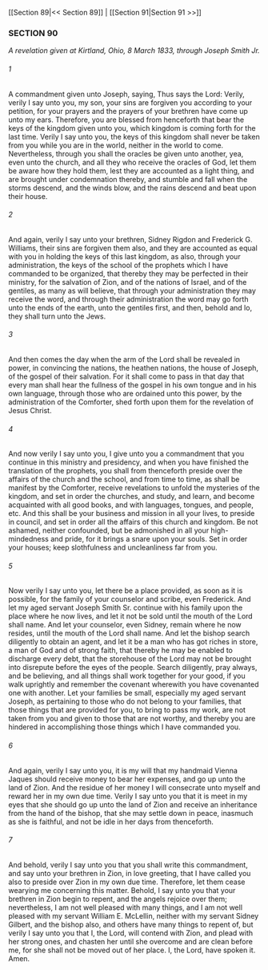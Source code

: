 [[Section 89|<< Section 89]]  |  [[Section 91|Section 91 >>]]

### SECTION 90

*A revelation given at Kirtland, Ohio, 8 March 1833, through Joseph Smith Jr.*

###### 1
A commandment given unto Joseph, saying, Thus says the Lord: Verily, verily I say unto you, my son, your sins are forgiven you according to your petition, for your prayers and the prayers of your brethren have come up unto my ears. Therefore, you are blessed from henceforth that bear the keys of the kingdom given unto you, which kingdom is coming forth for the last time. Verily I say unto you, the keys of this kingdom shall never be taken from you while you are in the world, neither in the world to come. Nevertheless, through you shall the oracles be given unto another, yea, even unto the church, and all they who receive the oracles of God, let them be aware how they hold them, lest they are accounted as a light thing, and are brought under condemnation thereby, and stumble and fall when the storms descend, and the winds blow, and the rains descend and beat upon their house.

###### 2
And again, verily I say unto your brethren, Sidney Rigdon and Frederick G. Williams, their sins are forgiven them also, and they are accounted as equal with you in holding the keys of this last kingdom, as also, through your administration, the keys of the school of the prophets which I have commanded to be organized, that thereby they may be perfected in their ministry, for the salvation of Zion, and of the nations of Israel, and of the gentiles, as many as will believe, that through your administration they may receive the word, and through their administration the word may go forth unto the ends of the earth, unto the gentiles first, and then, behold and lo, they shall turn unto the Jews.

###### 3
And then comes the day when the arm of the Lord shall be revealed in power, in convincing the nations, the heathen nations, the house of Joseph, of the gospel of their salvation. For it shall come to pass in that day that every man shall hear the fullness of the gospel in his own tongue and in his own language, through those who are ordained unto this power, by the administration of the Comforter, shed forth upon them for the revelation of Jesus Christ.

###### 4
And now verily I say unto you, I give unto you a commandment that you continue in this ministry and presidency, and when you have finished the translation of the prophets, you shall from thenceforth preside over the affairs of the church and the school, and from time to time, as shall be manifest by the Comforter, receive revelations to unfold the mysteries of the kingdom, and set in order the churches, and study, and learn, and become acquainted with all good books, and with languages, tongues, and people, etc. And this shall be your business and mission in all your lives, to preside in council, and set in order all the affairs of this church and kingdom. Be not ashamed, neither confounded, but be admonished in all your high-mindedness and pride, for it brings a snare upon your souls. Set in order your houses; keep slothfulness and uncleanliness far from you.

###### 5
Now verily I say unto you, let there be a place provided, as soon as it is possible, for the family of your counselor and scribe, even Frederick. And let my aged servant Joseph Smith Sr. continue with his family upon the place where he now lives, and let it not be sold until the mouth of the Lord shall name. And let your counselor, even Sidney, remain where he now resides, until the mouth of the Lord shall name. And let the bishop search diligently to obtain an agent, and let it be a man who has got riches in store, a man of God and of strong faith, that thereby he may be enabled to discharge every debt, that the storehouse of the Lord may not be brought into disrepute before the eyes of the people. Search diligently, pray always, and be believing, and all things shall work together for your good, if you walk uprightly and remember the covenant wherewith you have covenanted one with another. Let your families be small, especially my aged servant Joseph, as pertaining to those who do not belong to your families, that those things that are provided for you, to bring to pass my work, are not taken from you and given to those that are not worthy, and thereby you are hindered in accomplishing those things which I have commanded you.

###### 6
And again, verily I say unto you, it is my will that my handmaid Vienna Jaques should receive money to bear her expenses, and go up unto the land of Zion. And the residue of her money I will consecrate unto myself and reward her in my own due time. Verily I say unto you that it is meet in my eyes that she should go up unto the land of Zion and receive an inheritance from the hand of the bishop, that she may settle down in peace, inasmuch as she is faithful, and not be idle in her days from thenceforth.

###### 7
And behold, verily I say unto you that you shall write this commandment, and say unto your brethren in Zion, in love greeting, that I have called you also to preside over Zion in my own due time. Therefore, let them cease wearying me concerning this matter. Behold, I say unto you that your brethren in Zion begin to repent, and the angels rejoice over them; nevertheless, I am not well pleased with many things, and I am not well pleased with my servant William E. McLellin, neither with my servant Sidney Gilbert, and the bishop also, and others have many things to repent of, but verily I say unto you that I, the Lord, will contend with Zion, and plead with her strong ones, and chasten her until she overcome and are clean before me, for she shall not be moved out of her place. I, the Lord, have spoken it. Amen.